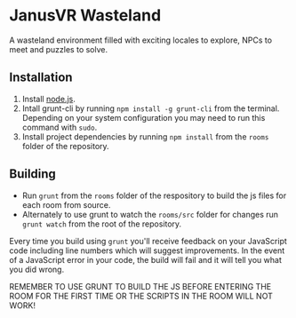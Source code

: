 JanusVR Wasteland
=================

A wasteland environment filled with exciting locales to explore, NPCs to meet and puzzles to solve.


Installation
------------

1. Install [node.js](http://www.nodejs.org/).
2. Intall grunt-cli by running `npm install -g grunt-cli` from the terminal. Depending on your system configuration you may need to run this command with `sudo`.
3. Install project dependencies by running `npm install` from the `rooms` folder of the repository.


Building
--------

* Run `grunt` from the `rooms` folder of the respository to build the js files for each room from source.
* Alternately to use grunt to watch the `rooms/src` folder for changes run `grunt watch` from the root of the repository.

Every time you build using `grunt` you'll receive feedback on your JavaScript code including line numbers which will
suggest improvements. In the event of a JavaScript error in your code, the build will fail and it will tell you what you
did wrong.

REMEMBER TO USE GRUNT TO BUILD THE JS BEFORE ENTERING THE ROOM FOR THE FIRST TIME OR THE SCRIPTS IN THE ROOM WILL NOT WORK!